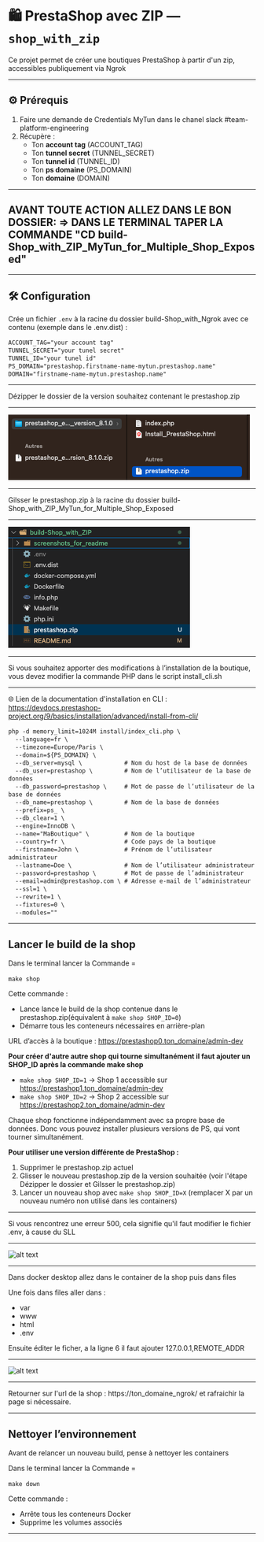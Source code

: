 # 🛍️ PrestaShop avec ZIP — `shop_with_zip`

Ce projet permet de créer une boutiques PrestaShop à partir d'un zip, accessibles publiquement via Ngrok

---

## ⚙️ Prérequis

1. Faire une demande de Credentials MyTun dans le chanel slack #team-platform-engineering
2. Récupère :
   - Ton **account tag** (ACCOUNT_TAG)
   - Ton **tunnel secret** (TUNNEL_SECRET) 
   - Ton **tunnel id** (TUNNEL_ID)
   - Ton **ps domaine** (PS_DOMAIN) 
   - Ton **domaine** (DOMAIN) 

---

##  AVANT TOUTE ACTION ALLEZ DANS LE BON DOSSIER: => DANS LE TERMINAL TAPER LA COMMANDE "CD build-Shop_with_ZIP_MyTun_for_Multiple_Shop_Exposed"

---

## 🛠️ Configuration

Crée un fichier `.env` à la racine du dossier build-Shop_with_Ngrok avec ce contenu (exemple dans le .env.dist) :
```
ACCOUNT_TAG="your account tag"
TUNNEL_SECRET="your tunel secret"
TUNNEL_ID="your tunel id"
PS_DOMAIN="prestashop.firstname-name-mytun.prestashop.name"
DOMAIN="firstname-name-mytun.prestashop.name"

```

---

Dézipper le dossier de la version souhaitez contenant le prestashop.zip

---

![alt text](/build-Shop_with_ZIP_MyTun_for_Multiple_Shop_Exposed/screenshots_for_readme/image.png)

---

Gilsser le prestashop.zip à la racine du dossier build-Shop_with_ZIP_MyTun_for_Multiple_Shop_Exposed

---

![alt text](/build-Shop_with_ZIP_MyTun_for_Multiple_Shop_Exposed/screenshots_for_readme/image1.png)

---

Si vous souhaitez apporter des modifications à l’installation de la boutique, vous devez modifier la commande PHP dans le script install_cli.sh

---

🌐 Lien de la documentation d'installation en CLI : https://devdocs.prestashop-project.org/9/basics/installation/advanced/install-from-cli/

```
php -d memory_limit=1024M install/index_cli.php \
  --language=fr \
  --timezone=Europe/Paris \
  --domain=${PS_DOMAIN} \
  --db_server=mysql \            # Nom du host de la base de données
  --db_user=prestashop \         # Nom de l’utilisateur de la base de données
  --db_password=prestashop \     # Mot de passe de l’utilisateur de la base de données
  --db_name=prestashop \         # Nom de la base de données
  --prefix=ps_ \
  --db_clear=1 \
  --engine=InnoDB \
  --name="MaBoutique" \          # Nom de la boutique
  --country=fr \                 # Code pays de la boutique
  --firstname=John \             # Prénom de l’utilisateur administrateur
  --lastname=Doe \               # Nom de l’utilisateur administrateur
  --password=prestashop \        # Mot de passe de l’administrateur
  --email=admin@prestashop.com \ # Adresse e-mail de l’administrateur
  --ssl=1 \
  --rewrite=1 \
  --fixtures=0 \
  --modules=""

```
---


## Lancer le build de la shop

Dans le terminal lancer la Commande = 

```make shop```
      
Cette commande :
   - Lance lance le build de la shop contenue dans le prestashop.zip(équivalent à `make shop SHOP_ID=0`)
   - Démarre tous les conteneurs nécessaires en arrière-plan

URL d’accès à la boutique : https://prestashop0.ton_domaine/admin-dev

**Pour créer d'autre autre shop qui tourne simultanément il faut ajouter un SHOP_ID après la commande make shop**

- `make shop SHOP_ID=1` → Shop 1 accessible sur https://prestashop1.ton_domaine/admin-dev
- `make shop SHOP_ID=2` → Shop 2 accessible sur https://prestashop2.ton_domaine/admin-dev

Chaque shop fonctionne indépendamment avec sa propre base de données. Donc vous pouvez installer plusieurs versions de PS, qui vont tourner simultanément.

**Pour utiliser une version différente de PrestaShop :**
1. Supprimer le prestashop.zip actuel
2. Glisser le nouveau prestashop.zip de la version souhaitée (voir l'étape Dézipper le dossier et Gilsser le prestashop.zip)
3. Lancer un nouveau shop avec `make shop SHOP_ID=X` (remplacer X par un nouveau numéro non utilisé dans les containers)

---

Si vous rencontrez une erreur 500, cela signifie qu'il faut modifier le fichier .env, à cause du SLL

---

![alt text](/build-Shop_with_ZIP_MyTun_for_Multiple_Shop_Exposed/screenshots_for_readme/image6.png)

---

Dans docker desktop allez dans le container de la shop puis dans files

Une fois dans files aller dans : 
   - var
   - www
   - html
   - .env

Ensuite éditer le ficher, a la ligne 6 il faut ajouter 127.0.0.1,REMOTE_ADDR

---

![alt text](/build-Shop_with_ZIP_MyTun_for_Multiple_Shop_Exposed/screenshots_for_readme/image7.png)

---

Retourner sur l'url de la shop : https://ton_domaine_ngrok/ et rafraichir la page si nécessaire.

---

## Nettoyer l’environnement

Avant de relancer un nouveau build, pense à nettoyer les containers

Dans le terminal lancer la Commande = 

```make down```

Cette commande :
   - Arrête tous les conteneurs Docker
   - Supprime les volumes associés
   
---
